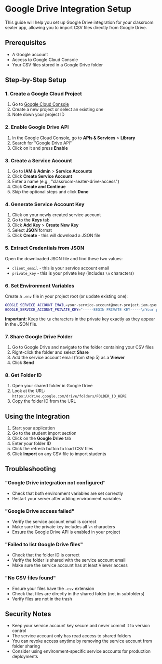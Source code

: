 # Google Drive Integration Setup

This guide will help you set up Google Drive integration for your classroom seater app, allowing you to import CSV files directly from Google Drive.

## Prerequisites

- A Google account
- Access to Google Cloud Console
- Your CSV files stored in a Google Drive folder

## Step-by-Step Setup

### 1. Create a Google Cloud Project

1. Go to [Google Cloud Console](https://console.cloud.google.com)
2. Create a new project or select an existing one
3. Note down your project ID

### 2. Enable Google Drive API

1. In the Google Cloud Console, go to **APIs & Services** > **Library**
2. Search for "Google Drive API"
3. Click on it and press **Enable**

### 3. Create a Service Account

1. Go to **IAM & Admin** > **Service Accounts**
2. Click **Create Service Account**
3. Enter a name (e.g., "classroom-seater-drive-access")
4. Click **Create and Continue**
5. Skip the optional steps and click **Done**

### 4. Generate Service Account Key

1. Click on your newly created service account
2. Go to the **Keys** tab
3. Click **Add Key** > **Create New Key**
4. Select **JSON** format
5. Click **Create** - this will download a JSON file

### 5. Extract Credentials from JSON

Open the downloaded JSON file and find these two values:
- `client_email` - this is your service account email
- `private_key` - this is your private key (includes `\n` characters)

### 6. Set Environment Variables

Create a `.env` file in your project root (or update existing one):

```bash
GOOGLE_SERVICE_ACCOUNT_EMAIL=your-service-account@your-project.iam.gserviceaccount.com
GOOGLE_SERVICE_ACCOUNT_PRIVATE_KEY="-----BEGIN PRIVATE KEY-----\nYour private key here\n-----END PRIVATE KEY-----"
```

**Important:** Keep the `\n` characters in the private key exactly as they appear in the JSON file.

### 7. Share Google Drive Folder

1. Go to Google Drive and navigate to the folder containing your CSV files
2. Right-click the folder and select **Share**
3. Add the service account email (from step 5) as a **Viewer**
4. Click **Send**

### 8. Get Folder ID

1. Open your shared folder in Google Drive
2. Look at the URL: `https://drive.google.com/drive/folders/FOLDER_ID_HERE`
3. Copy the folder ID from the URL

## Using the Integration

1. Start your application
2. Go to the student import section
3. Click on the **Google Drive** tab
4. Enter your folder ID
5. Click the refresh button to load CSV files
6. Click **Import** on any CSV file to import students

## Troubleshooting

### "Google Drive integration not configured"
- Check that both environment variables are set correctly
- Restart your server after adding environment variables

### "Google Drive access failed"
- Verify the service account email is correct
- Make sure the private key includes all `\n` characters
- Ensure the Google Drive API is enabled in your project

### "Failed to list Google Drive files"
- Check that the folder ID is correct
- Verify the folder is shared with the service account email
- Make sure the service account has at least Viewer access

### "No CSV files found"
- Ensure your files have the `.csv` extension
- Check that files are directly in the shared folder (not in subfolders)
- Verify files are not in the trash

## Security Notes

- Keep your service account key secure and never commit it to version control
- The service account only has read access to shared folders
- You can revoke access anytime by removing the service account from folder sharing
- Consider using environment-specific service accounts for production deployments
